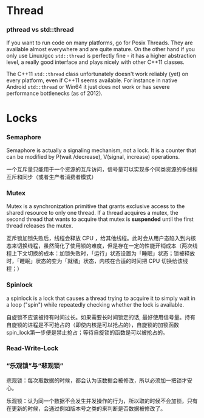 # Thread

### pthread vs std::thread

If you want to run code on many platforms, go for Posix Threads. They are available almost everywhere and are quite mature. On the other hand if you only use Linux/gcc `std::thread` is perfectly fine - it has a higher abstraction level, a really good interface and plays nicely with other C++11 classes.

The C++11 `std::thread` class unfortunately doesn't work reliably (yet) on every platform, even if C++11 seems available. For instance in native Android `std::thread` or Win64 it just does not work or has severe performance bottlenecks (as of 2012).



# Locks

### Semaphore

Semaphore is actually a signaling mechanism, not a lock. It is a counter that can be modified by P(wait /decrease), V(signal, increase) operations.

一个互斥量只能用于一个资源的互斥访问，信号量可以实现多个同类资源的多线程互斥和同步（或者生产者消费者模式）

### Mutex

Mutex is a synchronization primitive that grants exclusive access to the shared resource to only one thread. If a thread acquires a mutex, the second thread that wants to acquire that mutex is **suspended** until the first thread releases the mutex.

互斥锁加锁失败后，线程会释放 CPU ，给其他线程。此时会从用户态陷入到内核态来切换线程，虽然简化了使用锁的难度，但是存在一定的性能开销成本（两次线程上下文切换的成本：加锁失败时，「运行」状态设置为「睡眠」状态；锁被释放时，「睡眠」状态的变为「就绪」状态，内核在合适的时间把 CPU 切换给该线程；）

### Spinlock

a spinlock is a lock that causes a thread trying to acquire it to simply wait in a loop ("spin") while repeatedly checking whether the lock is available.

自旋锁不应该被持有时间过长。如果需要长时间锁定的话, 最好使用信号量。持有自旋锁的进程是不可抢占的（即使内核是可以抢占的），自旋锁的加锁函数spin_lock第一步便是禁止抢占；等待自旋锁的函数是可以被抢占的。

### Read-Write-Lock



### “乐观锁”与“悲观锁”

悲观锁：每次取数据的时候，都会认为该数据会被修改，所以必须加一把锁才安心。

乐观锁：认为同一个数据不会发生并发操作的行为，所以取的时候不会加锁，只有在更新的时候，会通过例如版本号之类的来判断是否数据被修改了。